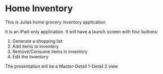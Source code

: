 # Home Inventory
This is Julias home grocery inventory application

It is an iPad-only application. It will have a launch screen with four buttons:

1. Generate a shopping list
2. Add items to inventory
3. Remove/Consume items in inventory
4. Edit the inventory

The presentation will be a Master-Detail 1-Detail 2 view

